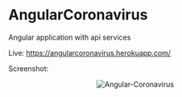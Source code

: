 # AngularCoronavirus
 Angular application with api services
 
 Live: https://angularcoronavirus.herokuapp.com/
 
 Screenshot:
 
 <div style="text-align:center;">
<img src="https://i.ibb.co/GkkrLgD/Angular-Coronavirus.png" alt="Angular-Coronavirus" border="0">
</div>
 
